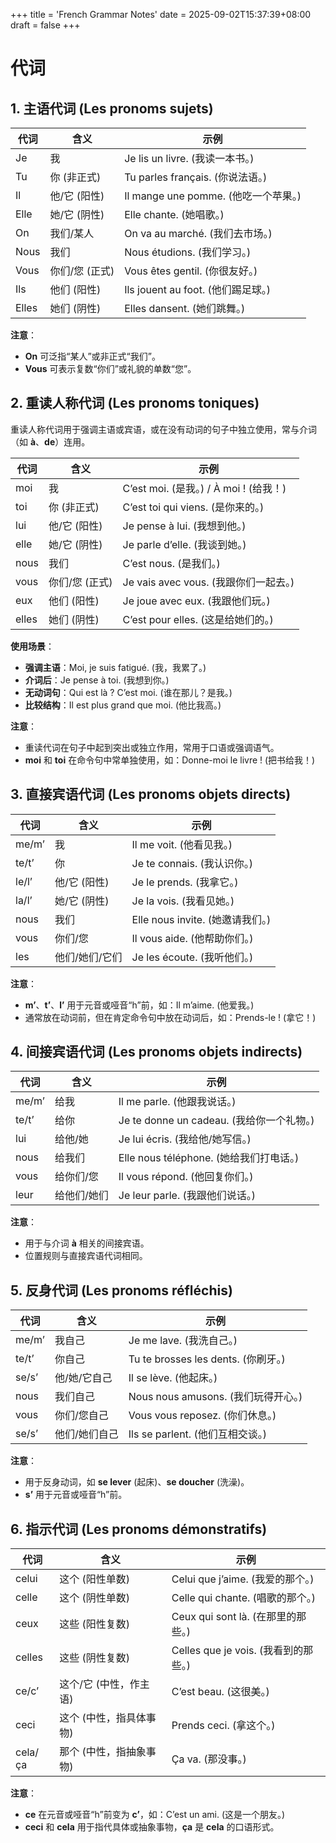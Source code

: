 +++
title = 'French Grammar Notes'
date = 2025-09-02T15:37:39+08:00
draft = false
+++

# 代词

## 1. 主语代词 (Les pronoms sujets)
| 代词  | 含义             | 示例                      |
|-------|------------------|---------------------------|
| Je    | 我              | Je lis un livre. (我读一本书。) |
| Tu    | 你 (非正式)      | Tu parles français. (你说法语。) |
| Il    | 他/它 (阳性)     | Il mange une pomme. (他吃一个苹果。) |
| Elle  | 她/它 (阴性)     | Elle chante. (她唱歌。)   |
| On    | 我们/某人        | On va au marché. (我们去市场。) |
| Nous  | 我们             | Nous étudions. (我们学习。) |
| Vous  | 你们/您 (正式)   | Vous êtes gentil. (你很友好。) |
| Ils   | 他们 (阳性)      | Ils jouent au foot. (他们踢足球。) |
| Elles | 她们 (阴性)      | Elles dansent. (她们跳舞。) |

**注意**：
- **On** 可泛指“某人”或非正式“我们”。
- **Vous** 可表示复数“你们”或礼貌的单数“您”。

## 2. 重读人称代词 (Les pronoms toniques)
重读人称代词用于强调主语或宾语，或在没有动词的句子中独立使用，常与介词（如 **à**、**de**）连用。

| 代词  | 含义             | 示例                      |
|-------|------------------|---------------------------|
| moi   | 我              | C’est moi. (是我。) / À moi ! (给我！) |
| toi   | 你 (非正式)      | C’est toi qui viens. (是你来的。) |
| lui   | 他/它 (阳性)     | Je pense à lui. (我想到他。) |
| elle  | 她/它 (阴性)     | Je parle d’elle. (我谈到她。) |
| nous  | 我们             | C’est nous. (是我们。)    |
| vous  | 你们/您 (正式)   | Je vais avec vous. (我跟你们一起去。) |
| eux   | 他们 (阳性)      | Je joue avec eux. (我跟他们玩。) |
| elles | 她们 (阴性)      | C’est pour elles. (这是给她们的。) |

**使用场景**：
- **强调主语**：Moi, je suis fatigué. (我，我累了。)
- **介词后**：Je pense à toi. (我想到你。)
- **无动词句**：Qui est là ? C’est moi. (谁在那儿？是我。)
- **比较结构**：Il est plus grand que moi. (他比我高。)

**注意**：
- 重读代词在句子中起到突出或独立作用，常用于口语或强调语气。
- **moi** 和 **toi** 在命令句中常单独使用，如：Donne-moi le livre ! (把书给我！)

## 3. 直接宾语代词 (Les pronoms objets directs)
| 代词  | 含义             | 示例                      |
|-------|------------------|---------------------------|
| me/m’ | 我              | Il me voit. (他看见我。)  |
| te/t’ | 你              | Je te connais. (我认识你。) |
| le/l’ | 他/它 (阳性)     | Je le prends. (我拿它。)  |
| la/l’ | 她/它 (阴性)     | Je la vois. (我看见她。)  |
| nous  | 我们             | Elle nous invite. (她邀请我们。) |
| vous  | 你们/您          | Il vous aide. (他帮助你们。) |
| les   | 他们/她们/它们   | Je les écoute. (我听他们。) |

**注意**：
- **m’**、**t’**、**l’** 用于元音或哑音“h”前，如：Il m’aime. (他爱我。)
- 通常放在动词前，但在肯定命令句中放在动词后，如：Prends-le ! (拿它！)

## 4. 间接宾语代词 (Les pronoms objets indirects)
| 代词  | 含义             | 示例                      |
|-------|------------------|---------------------------|
| me/m’ | 给我            | Il me parle. (他跟我说话。) |
| te/t’ | 给你            | Je te donne un cadeau. (我给你一个礼物。) |
| lui   | 给他/她         | Je lui écris. (我给他/她写信。) |
| nous  | 给我们          | Elle nous téléphone. (她给我们打电话。) |
| vous  | 给你们/您       | Il vous répond. (他回复你们。) |
| leur  | 给他们/她们     | Je leur parle. (我跟他们说话。) |

**注意**：
- 用于与介词 **à** 相关的间接宾语。
- 位置规则与直接宾语代词相同。

## 5. 反身代词 (Les pronoms réfléchis)
| 代词  | 含义             | 示例                      |
|-------|------------------|---------------------------|
| me/m’ | 我自己          | Je me lave. (我洗自己。)  |
| te/t’ | 你自己          | Tu te brosses les dents. (你刷牙。) |
| se/s’ | 他/她/它自己    | Il se lève. (他起床。)    |
| nous  | 我们自己        | Nous nous amusons. (我们玩得开心。) |
| vous  | 你们/您自己      | Vous vous reposez. (你们休息。) |
| se/s’ | 他们/她们自己   | Ils se parlent. (他们互相交谈。) |

**注意**：
- 用于反身动词，如 **se lever** (起床)、**se doucher** (洗澡)。
- **s’** 用于元音或哑音“h”前。

## 6. 指示代词 (Les pronoms démonstratifs)
| 代词         | 含义                     | 示例                      |
|--------------|--------------------------|---------------------------|
| celui        | 这个 (阳性单数)          | Celui que j’aime. (我爱的那个。) |
| celle        | 这个 (阴性单数)          | Celle qui chante. (唱歌的那个。) |
| ceux         | 这些 (阳性复数)          | Ceux qui sont là. (在那里的那些。) |
| celles       | 这些 (阴性复数)          | Celles que je vois. (我看到的那些。) |
| ce/c’        | 这个/它 (中性，作主语)   | C’est beau. (这很美。)    |
| ceci         | 这个 (中性，指具体事物)   | Prends ceci. (拿这个。)   |
| cela/ça      | 那个 (中性，指抽象事物)   | Ça va. (那没事。)         |

**注意**：
- **ce** 在元音或哑音“h”前变为 **c’**，如：C’est un ami. (这是一个朋友。)
- **ceci** 和 **cela** 用于指代具体或抽象事物，**ça** 是 **cela** 的口语形式。

